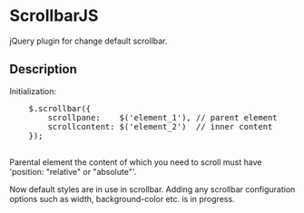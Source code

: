 <h1>ScrollbarJS</h1>

<p>jQuery plugin for change default scrollbar.<p>

<h2>Description</h2>

Initialization:

<div class="highlight">
 <pre>
    $.scrollbar({
        scrollpane:    $('element_1'), // parent element
        scrollcontent: $('element_2')  // inner content
    });
 </pre>
</div>

<p>Parental element the content of which you need to scroll must have 'position: "relative" or "absolute"'.<p>

<p>Now default styles are in use in scrollbar. Adding any scrollbar configuration options such as width, background-color etc. is in progress.</p>




